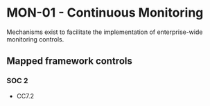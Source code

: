 # MON-01 - Continuous Monitoring
Mechanisms exist to facilitate the implementation of enterprise-wide monitoring controls.
## Mapped framework controls
### SOC 2
- CC7.2